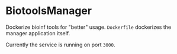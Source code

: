 # BiotoolsManager

Dockerize bioinf tools for "better" usage. `Dockerfile` dockerizes the manager application itself.

Currently the service is running on port `3000`.
